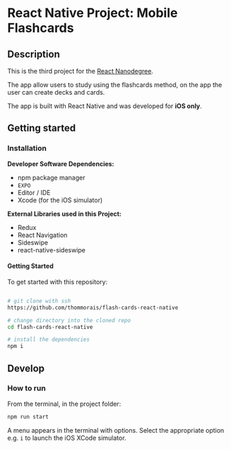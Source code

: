 # React Native Project: Mobile Flashcards

## Description

This is the third project for the [React Nanodegree](https://www.udacity.com/course/react-nanodegree--nd019).

The app allow users to study using the flashcards method, on the app the user can create decks and cards.

The app is built with React Native and was developed for **iOS only**.



## Getting started

### Installation


**Developer Software Dependencies:**

* npm package manager
* `EXPO`
* Editor / IDE
* Xcode (for the iOS simulator)

**External Libraries used in this Project:**

* Redux
* React Navigation
* Sideswipe
* react-native-sideswipe

#### Getting Started

To get started with this repository:

```sh

# git clone with ssh
https://github.com/thommorais/flash-cards-react-native

# change directory into the cloned repo
cd flash-cards-react-native

# install the dependencies
npm i
```

## Develop

### How to run

From the terminal, in the project folder:

```sh
npm run start
```

A menu appears in the terminal with options. Select the appropriate option e.g. `i` to launch the iOS XCode simulator.